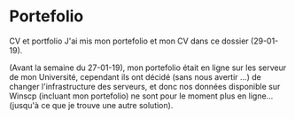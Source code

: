 # Portefolio
CV et portfolio
J'ai mis mon portefolio et mon CV dans ce dossier (29-01-19).

(Avant la semaine du 27-01-19), mon portefolio était en ligne sur les serveur de mon Université, cependant ils ont décidé (sans nous avertir ...) de changer l'infrastructure des serveurs, et donc nos données disponible sur Winscp (incluant mon portefolio) ne sont pour le moment plus en ligne... (jusqu'à ce que je trouve une autre solution).

